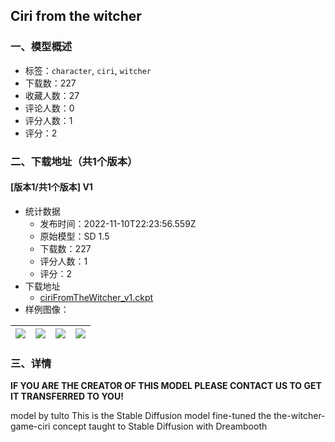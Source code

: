 ## Ciri from the witcher
### 一、模型概述

- 标签：`character`, `ciri`, `witcher`
- 下载数：227
- 收藏人数：27
- 评论人数：0
- 评分人数：1
- 评分：2

### 二、下载地址（共1个版本）

#### [版本1/共1个版本] V1

- 统计数据
  - 发布时间：2022-11-10T22:23:56.559Z
  - 原始模型：SD 1.5
  - 下载数：227
  - 评分人数：1
  - 评分：2
- 下载地址
  - [ciriFromTheWitcher_v1.ckpt](https://civitai.com/api/download/models/12)
- 样例图像：

| <img src="https://image.civitai.com/xG1nkqKTMzGDvpLrqFT7WA/ae50e4ab-7a81-4555-ce34-fb2c2deccc00/width=450/219.jpeg" /> | <img src="https://image.civitai.com/xG1nkqKTMzGDvpLrqFT7WA/e42ab914-ccac-4cb2-881a-0913923c8f00/width=450/218.jpeg" /> | <img src="https://image.civitai.com/xG1nkqKTMzGDvpLrqFT7WA/038c4388-0f38-4474-2e7c-3cad70fc9400/width=450/217.jpeg" /> | <img src="https://image.civitai.com/xG1nkqKTMzGDvpLrqFT7WA/d82215f7-6e16-40e9-eb91-8bddd2d6e800/width=450/216.jpeg" /> |
| ---- | ---- | ---- | ---- |


### 三、详情
<p><strong>IF YOU ARE THE CREATOR OF THIS MODEL PLEASE CONTACT US TO GET IT TRANSFERRED TO YOU!</strong></p><p>model by tulto This is the Stable Diffusion model fine-tuned the the-witcher-game-ciri concept taught to Stable Diffusion with Dreambooth</p>